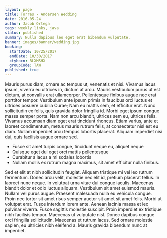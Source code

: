 ```yaml
---
layout: page
title: Torres - Andersen Wedding
date: 2016-05-24
author: Jacob Ortega
tags: weekly links, java
status: published
summary: Nulla dapibus leo eget erat bibendum vulputate.
banner: images/banner/wedding.jpg
booking:
  startDate: 10/25/2017
  endDate: 10/30/2017
  ctyhocn: BLXMSHX
  groupCode: TAW
published: true
---
```

Mauris purus diam, ornare ac tempus ut, venenatis et nisi. Vivamus lacus ipsum, viverra eu ultrices in, dictum at arcu. Mauris vestibulum purus ut est dictum, at convallis erat ullamcorper. Pellentesque finibus augue nec erat porttitor tempor. Vestibulum ante ipsum primis in faucibus orci luctus et ultrices posuere cubilia Curae; Nam eu mattis sem, et efficitur erat. Nunc sollicitudin ex felis, quis gravida dolor fringilla id. Morbi eget ipsum congue massa semper porta. Nam non arcu blandit, ultrices sem eu, ultrices felis. Vivamus accumsan diam eget erat tincidunt rhoncus. Etiam varius, ante et laoreet condimentum, metus mauris rutrum felis, at consectetur nisl est eu diam. Nullam imperdiet arcu tempus lobortis placerat. Aliquam imperdiet nisi dui, quis facilisis augue ornare sed.

* Fusce sit amet turpis congue, tincidunt neque eu, aliquet neque
* Quisque eget dui eget orci mattis pellentesque
* Curabitur a lacus a mi sodales lobortis
* Nullam mollis ex rutrum magna maximus, sit amet efficitur nulla finibus.

Sed et elit at nibh sollicitudin feugiat. Aliquam tristique mi vel leo rutrum fermentum. Donec arcu velit, molestie nec elit id, pretium placerat tellus. In laoreet nunc neque. In volutpat urna vitae dui congue iaculis. Maecenas blandit dolor et odio luctus aliquam. Vestibulum sit amet euismod mauris.
Nullam vel purus augue. Praesent malesuada nulla eu vehicula congue. Proin nec tortor sit amet risus semper auctor sit amet sit amet felis. Morbi ut volutpat erat. Fusce interdum lorem ante. Aenean lacinia massa et leo pulvinar viverra. Fusce sagittis molestie suscipit. Proin imperdiet ex tristique nibh facilisis tempor. Maecenas ut vulputate nisl. Donec dapibus congue orci fringilla sollicitudin. Maecenas et rutrum lacus. Sed ornare molestie sapien, eu ultricies nibh eleifend a. Mauris gravida bibendum nunc at imperdiet.
